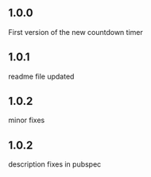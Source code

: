 ## 1.0.0
First version of the new countdown timer

## 1.0.1
readme file updated

## 1.0.2
minor fixes

## 1.0.2
description fixes in pubspec
